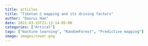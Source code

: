 ```yaml
---
title: articles
title: "Tibetan C mapping and its driving factors"
author: "Daorui Han"
date: 2022-03-15T21:13:14-05:00
categories: ["Artical"]
tags: ["machine learning", "RandomForest", "Predictive mapping"]
image: images/cover.png 
---
```

